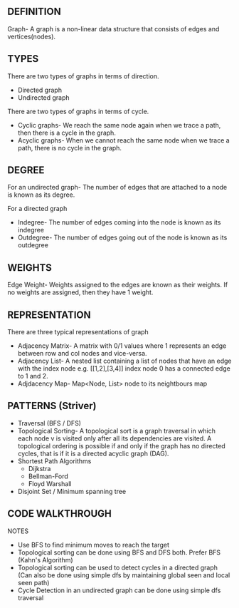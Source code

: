 ## DEFINITION

Graph- A graph is a non-linear data structure that consists of edges and vertices(nodes).

## TYPES

There are two types of graphs in terms of direction.
  - Directed graph
  - Undirected graph

There are two types of graphs in terms of cycle.
  - Cyclic graphs- We reach the same node again when we trace a path, then there is a cycle in the graph.
  - Acyclic graphs- When we cannot reach the same node when we trace a path, there is no cycle in the graph.

## DEGREE

For an undirected graph- The number of edges that are attached to a node is known as its degree.

For a directed graph
  - Indegree- The number of edges coming into the node is known as its indegree
  - Outdegree- The number of edges going out of the node is known as its outdegree

## WEIGHTS

Edge Weight- Weights assigned to the edges are known as their weights. If no weights are assigned, then they have 1 weight.

## REPRESENTATION

There are three typical representations of graph
  - Adjacency Matrix- A matrix with 0/1 values where 1 represents an edge between row and col nodes and vice-versa.
  - Adjacency List- A nested list containing a list of nodes that have an edge with the index node e.g. [[1,2],[3,4]] index node 0 has a connected edge to 1 and 2.
  - Adjdacency Map- Map<Node, List<Node>> node to its neightbours map

## PATTERNS (Striver)

  - Traversal (BFS / DFS)
  - Topological Sorting- A topological sort is a graph traversal in which each node v is visited only after all its dependencies are visited. A topological ordering is possible if and only if the graph has no directed cycles, that is if it is a directed acyclic graph (DAG).
  - Shortest Path Algorithms
    - Dijkstra
    - Bellman-Ford
    - Floyd Warshall
  - Disjoint Set / Minimum spanning tree

## CODE WALKTHROUGH
  

NOTES
- Use BFS to find minimum moves to reach the target
- Topological sorting can be done using BFS and DFS both. Prefer BFS (Kahn's Algorithm)
- Topological sorting can be used to detect cycles in a directed graph (Can also be done using simple dfs by maintaining global seen and local seen path)
- Cycle Detection in an undirected graph can be done using simple dfs traversal
